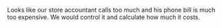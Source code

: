 Looks like our store accountant calls too much and his phone bill is much too expensive.
We would control it and  calculate how much it costs.
